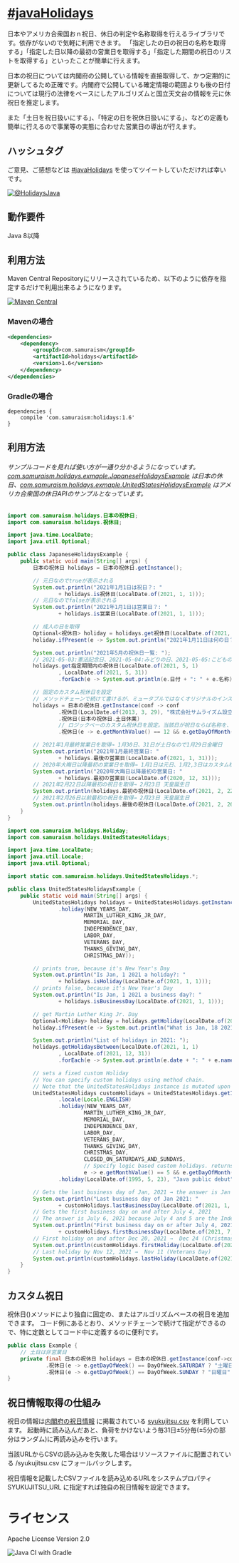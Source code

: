 # [&#35;javaHolidays](https://twitter.com/search?q=%23javaHolidays&src=typed_query&f=live)
日本やアメリカ合衆国おｎ祝日、休日の判定や名称取得を行えるライブラリです。依存がないので気軽に利用できます。
「指定したの日の祝日の名称を取得する」「指定した日以降の最初の営業日を取得する」「指定した期間の祝日のリストを取得する」といったことが簡単に行えます。

日本の祝日については内閣府の公開している情報を直接取得して、かつ定期的に更新してるため正確です。内閣府で公開している確定情報の範囲よりも後の日付については現行の法律をベースにしたアルゴリズムと国立天文台の情報を元に休祝日を推定します。

また「土日を祝日扱いにする」、「特定の日を祝休日扱いにする」、などの定義も簡単に行えるので事業等の実態に合わせた営業日の導出が行えます。

## ハッシュタグ
ご意見、ご感想などは [&#35;javaHolidays](https://twitter.com/intent/tweet?text=https://github.com/yusuke/holidays/+%23javaHolidays) を使ってツイートしていただければ幸いです。

[![@HolidaysJava](https://img.shields.io/twitter/url/https/twitter.com/HolidaysJava.svg?style=social&label=Follow%20%40HolidaysJava)](https://twitter.com/HolidaysJava)
## 動作要件
Java 8以降

## 利用方法
Maven Central Repositoryにリリースされているため、以下のように依存を指定するだけで利用出来るようになります。

[![Maven Central](https://maven-badges.herokuapp.com/maven-central/com.samuraism/holidays/badge.svg)](https://maven-badges.herokuapp.com/maven-central/com.samuraism/holidays)

### Mavenの場合
```xml
<dependencies>
    <dependency>
        <groupId>com.samuraism</groupId>
        <artifactId>holidays</artifactId>
        <version>1.6</version>
    </dependency>
</dependencies>
```
### Gradleの場合
```text
dependencies {
    compile 'com.samuraism:holidays:1.6'
}
```
## 利用方法

###### サンプルコードを見れば使い方が一通り分かるようになっています。[com.samuraism.holidays.exmaple.JapaneseHolidaysExample](https://github.com/yusuke/holidays/blob/main/src/test/java/com/samuraism/holidays/exmaple/JapaneseHolidaysExample.java) は日本の休日、[com.samuraism.holidays.exmaple.UnitedStatesHolidaysExample](https://github.com/yusuke/holidays/blob/main/src/test/java/com/samuraism/holidays/exmaple/UnitedStatesHolidaysExample.java) はアメリカ合衆国の休日APIのサンプルとなっています。
```java
import com.samuraism.holidays.日本の祝休日;
import com.samuraism.holidays.祝休日;

import java.time.LocalDate;
import java.util.Optional;

public class JapaneseHolidaysExample {
    public static void main(String[] args) {
        日本の祝休日 holidays = 日本の祝休日.getInstance();

        // 元日なのでtrueが表示される
        System.out.println("2021年1月1日は祝日？: "
                + holidays.is祝休日(LocalDate.of(2021, 1, 1)));
        // 元日なのでfalseが表示される
        System.out.println("2021年1月1日は営業日？: "
                + holidays.is営業日(LocalDate.of(2021, 1, 1)));

        // 成人の日を取得
        Optional<祝休日> holiday = holidays.get祝休日(LocalDate.of(2021, 1, 11));
        holiday.ifPresent(e -> System.out.println("2021年1月11日は何の日？: " + e.名称));

        System.out.println("2021年5月の祝休日一覧: ");
        // 2021-05-03:憲法記念日、2021-05-04:みどりの日、2021-05-05:こどもの日 を表示
        holidays.get指定期間内の祝休日(LocalDate.of(2021, 5, 1)
                , LocalDate.of(2021, 5, 31))
                .forEach(e -> System.out.println(e.日付 + ": " + e.名称));

        // 固定のカスタム祝休日を設定
        // メソッドチェーンで続けて書けるが、ミュータブルではなくオリジナルのインスタンスに変更が加わっていることに注意
        holidays = 日本の祝休日.getInstance(conf -> conf
                .祝休日(LocalDate.of(2013, 3, 29), "株式会社サムライズム設立")
                .祝休日(日本の祝休日.土日休業)
                // ロジックベーのカスタム祝休日を設定。当該日が祝日ならば名称を、そうでなければnullを返す関数を指定する
                .祝休日(e -> e.getMonthValue() == 12 && e.getDayOfMonth() == 31 ? "大晦日" : null));

        // 2021年1月最終営業日を取得→ 1月30日、31日が土日なので1月29日金曜日
        System.out.println("2021年1月最終営業日: "
                + holidays.最後の営業日(LocalDate.of(2021, 1, 31)));
        // 2020年大晦日以降最初の営業日を取得→ 1月1日は元日、1月2,3日はカスタム祝日(土日)なので1月4日月曜日
        System.out.println("2020年大晦日以降最初の営業日: "
                + holidays.最初の営業日(LocalDate.of(2020, 12, 31)));
        // 2021年2月22日以降最初の祝日を取得→ 2月23日 天皇誕生日
        System.out.println(holidays.最初の祝休日(LocalDate.of(2021, 2, 22)));
        // 2021年2月26日以前最初の祝日を取得→ 2月23日 天皇誕生日
        System.out.println(holidays.最後の祝休日(LocalDate.of(2021, 2, 26)));
    }
}
```

```java
import com.samuraism.holidays.Holiday;
import com.samuraism.holidays.UnitedStatesHolidays;

import java.time.LocalDate;
import java.util.Locale;
import java.util.Optional;

import static com.samuraism.holidays.UnitedStatesHolidays.*;

public class UnitedStatesHolidaysExample {
    public static void main(String[] args) {
        UnitedStatesHolidays holidays = UnitedStatesHolidays.getInstance(e -> e.locale(Locale.ENGLISH)
                .holiday(NEW_YEARS_DAY,
                        MARTIN_LUTHER_KING_JR_DAY,
                        MEMORIAL_DAY,
                        INDEPENDENCE_DAY,
                        LABOR_DAY,
                        VETERANS_DAY,
                        THANKS_GIVING_DAY,
                        CHRISTMAS_DAY));

        // prints true, because it's New Year's Day
        System.out.println("Is Jan, 1 2021 a holiday?: "
                + holidays.isHoliday(LocalDate.of(2021, 1, 1)));
        // prints false, because it's New Year's Day
        System.out.println("Is Jan, 1 2021 a business day?: "
                + holidays.isBusinessDay(LocalDate.of(2021, 1, 1)));

        // get Martin Luther King Jr. Day
        Optional<Holiday> holiday = holidays.getHoliday(LocalDate.of(2021, 1, 18));
        holiday.ifPresent(e -> System.out.println("What is Jan, 18 2021?: " + e.name));

        System.out.println("List of holidays in 2021: ");
        holidays.getHolidaysBetween️(LocalDate.of(2021, 1, 1)
                , LocalDate.of(2021, 12, 31))
                .forEach(e -> System.out.println(e.date + ": " + e.name));

        // sets a fixed custom Holiday
        // You can specify custom holidays using method chain. 
        // Note that the UnitedStatesHolidays instance is mutated upon each method call.
        UnitedStatesHolidays customHolidays = UnitedStatesHolidays.getInstance(conf -> conf
                .locale(Locale.ENGLISH)
                .holiday(NEW_YEARS_DAY,
                        MARTIN_LUTHER_KING_JR_DAY,
                        MEMORIAL_DAY,
                        INDEPENDENCE_DAY,
                        LABOR_DAY,
                        VETERANS_DAY,
                        THANKS_GIVING_DAY,
                        CHRISTMAS_DAY,
                        CLOSED_ON_SATURDAYS_AND_SUNDAYS,
                        // Specify logic based custom holidays. returns a string if the day is a holiday
                        e -> e.getMonthValue() == 5 && e.getDayOfMonth() == 19 ? "James Gosling's birthday" : null)
                .holiday(LocalDate.of(1995, 5, 23), "Java public debut"));

        // Gets the last business day of Jan, 2021 → the answer is Jan 29 since Jan 30, 31 are weekend
        System.out.println("Last business day of Jan 2021: "
                + customHolidays.lastBusinessDay(LocalDate.of(2021, 1, 31)));
        // Gets the first business day on and after July 4, 2021
        // The answer is July 6, 2021 because July 4 and 5 are the Independence day and it's substitute
        System.out.println("First business day on or after July 4, 2021: "
                + customHolidays.firstBusinessDay(LocalDate.of(2021, 7, 4)));
        // First holiday on and after Dec 20, 2021 →  Dec 24 (Christmas Day)
        System.out.println(customHolidays.firstHoliday(LocalDate.of(2021, 12, 20)));
        // Last holiday by Nov 12, 2021 →  Nov 11 (Veterans Day)
        System.out.println(customHolidays.lastHoliday(LocalDate.of(2021, 11, 12)));
    }
}
```
## カスタム祝日
祝休日()メソッドにより独自に固定の、またはアルゴリズムベースの祝日を追加できます。
コード例にあるとおり、メソッドチェーンで続けて指定ができるので、特に定数としてコード中に定義するのに便利です。
```java
public class Example {
    // 土日は非営業日
    private final 日本の祝休日 holidays = 日本の祝休日.getInstance(conf->conf
            .祝休日(e -> e.getDayOfWeek() == DayOfWeek.SATURDAY ? "土曜日" : null)
            .祝休日(e -> e.getDayOfWeek() == DayOfWeek.SUNDAY ? "日曜日" : null));
}
```

## 祝日情報取得の仕組み
祝日の情報は[内閣府の祝日情報](https://www8.cao.go.jp/chosei/shukujitsu/gaiyou.html) に掲載されている [syukujitsu.csv](https://www8.cao.go.jp/chosei/shukujitsu/syukujitsu.csv) を利用しています。
起動時に読み込んだあと、負荷をかけないよう毎31日±5分毎(±5分の部分はランダム)に再読み込みを行います。

当該URLからCSVの読み込みを失敗した場合はリソースファイルに配置されている /syukujitsu.csv にフォールバックします。

祝日情報を記載したCSVファイルを読み込めるURLをシステムプロパティ SYUKUJITSU_URL に指定すれば独自の祝日情報を設定できます。

# ライセンス
Apache License Version 2.0

![Java CI with Gradle](https://github.com/yusuke/holidays/workflows/Java%20CI%20with%20Gradle/badge.svg)